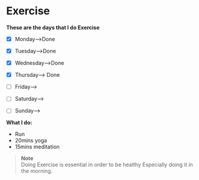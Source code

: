 # Exercise

**These are the days that I do Exercise**
- [x] Monday-->Done
- [x] Tuesday-->Done
- [x] Wednesday-->Done 
- [x] Thursday-->  Done
- [ ] Friday--> 
- [ ] Saturday--> 
- [ ] Sunday--> 


**What I do:**
- Run
- 20mins yoga
- 15mins meditation


> **Note** <br>
> Doing Exercise is essential in order to be healthy Especially doing it in the morning.
